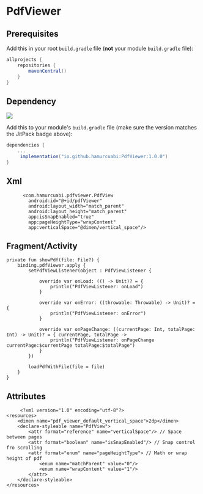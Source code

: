 # PdfViewer

## Prerequisites

Add this in your root `build.gradle` file (**not** your module `build.gradle` file):

```gradle
allprojects {
	repositories {
		mavenCentral()
	}
}
```

## Dependency

![](https://maven-badges.herokuapp.com/maven-central/io.github.hamurcuabi/PdfViewer/badge.svg?gav=true)

Add this to your module's `build.gradle` file (make sure the version matches the JitPack badge above):

```gradle
dependencies {
	...
	 implementation("io.github.hamurcuabi:PdfViewer:1.0.0")
}
```

## Xml
```
      <com.hamurcuabi.pdfviewer.PdfView
        android:id="@+id/pdfViewer"
        android:layout_width="match_parent"
        android:layout_height="match_parent"
        app:isSnapEnabled="true"
        app:pageHeightType="wrapContent"
        app:verticalSpace="@dimen/vertical_space"/>
```
## Fragment/Activity
    private fun showPdf(file: File?) {
        binding.pdfViewer.apply {
            setPdfViewListener(object : PdfViewListener {

                override var onLoad: (() -> Unit)? = {
                    println("PdfViewListener: onLoad")
                }

                override var onError: ((throwable: Throwable) -> Unit)? = {
                    println("PdfViewListener: onError")
                }

                override var onPageChange: ((currentPage: Int, totalPage: Int) -> Unit)? = { currentPage, totalPage ->
                    println("PdfViewListener: onPageChange currentPage:$currentPage totalPage:$totalPage")
                }
            })

            loadPdfWithFile(file = file)
        }
    }

## Attributes
```
     <?xml version="1.0" encoding="utf-8"?>
<resources>
    <dimen name="pdf_viewer_default_vertical_space">2dp</dimen>
    <declare-styleable name="PdfView">
        <attr format="reference" name="verticalSpace"/> // Space between pages
        <attr format="boolean" name="isSnapEnabled"/> // Snap control fro scrolling
        <attr format="enum" name="pageHeightType"> // Math or wrap height of pdf 
            <enum name="matchParent" value="0"/>
            <enum name="wrapContent" value="1"/>
        </attr>
    </declare-styleable>
</resources>
```    

    
